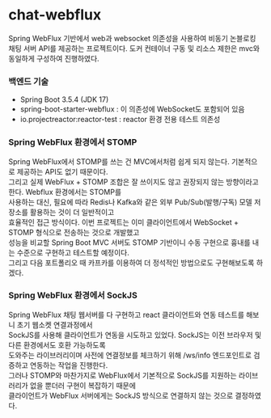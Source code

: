 # chat-webflux

Spring WebFlux 기반에서 web과 websocket 의존성을 사용하여 비동기 논블로킹 채팅 서버 API를 제공하는 프로젝트이다.
도커 컨테이너 구동 및 리소스 제한은 mvc와 동일하게 구성하여 진행하였다.

### 백엔드 기술
* Spring Boot 3.5.4 (JDK 17)
* spring-boot-starter-webflux : 이 의존성에 WebSocket도 포함되어 있음
* io.projectreactor:reactor-test : reactor 환경 전용 테스트 의존성


### Spring WebFlux 환경에서 STOMP
Spring WebFlux에서 STOMP를 쓰는 건 MVC에서처럼 쉽게 되지 않는다. 기본적으로 제공하는 API도 없기 때문이다.  
그리고 실제 WebFlux + STOMP 조합은 잘 쓰이지도 않고 권장되지 않는 방향이라고 한다. Webflux 환경에서는 STOMP를  
사용하는 대신, 필요에 따라 Redis나 Kafka와 같은 외부 Pub/Sub(발행/구독) 모델 저장소를 활용하는 것이 더 일반적이고  
효율적인 접근 방식이다. 이번 프로젝트는 이미 클라이언트에서 WebSocket + STOMP 형식으로 전송하는 것으로 개발했고  
성능을 비교할 Spring Boot MVC 서버도 STOMP 기반이니 수동 구현으로 흉내를 내는 수준으로 구현하고 테스트할 예정이다.  
그리고 다음 포트폴리오 때 카프카를 이용하여 더 정석적인 방법으로도 구현해보도록 하겠다.

### Spring WebFlux 환경에서 SockJS
Spring WebFlux 채팅 웹서버를 다 구현하고 react 클라이언트와 연동 테스트를 해보니 초기 웹소켓 연결과정에서  
SockJS를 사용해 클라이언트가 연동을 시도하고 있었다. SockJS는 이전 브라우저 및 다른 환경에서도 호환 가능하도록  
도와주는 라이브러리이며 사전에 연결정보를 체크하기 위해 /ws/info 엔드포인트로 검증하고 연동하는 작업을 진행한다.  
그러나 STOMP와 마찬가지로 WebFlux에서 기본적으로 SockJS를 지원하는 라이브러리가 없을 뿐더러 구현이 복잡하기 때문에  
클라이언트가 WebFlux 서버에게는 SockJS 방식으로 연결하지 않는 것으로 결정하였다.